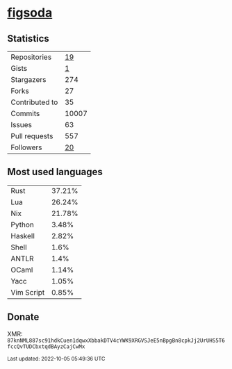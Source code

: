# [figsoda](https://github.com/figsoda)

## Statistics

<table>
  <tr>
    <td>Repositories</td>
    <td><a href="https://github.com/figsoda?tab=repositories">
      19
    </a></td>
  </tr>
  <tr>
    <td>Gists</td>
    <td><a href="https://gist.github.com/figsoda">
      1
    </a></td>
  </tr>
  <tr>
    <td>Stargazers</td>
    <td>274</td>
  </tr>
  <tr>
    <td>Forks</td>
    <td>27</td>
  </tr>
  <tr>
    <td>Contributed to</td>
    <td>35</td>
  </tr>
  <tr>
    <td>Commits</td>
    <td>10007</td>
  </tr>
  <tr>
    <td>Issues</td>
    <td>63</td>
  </tr>
  <tr>
    <td>Pull requests</td>
    <td>557</td>
  </tr>
  <tr>
    <td>Followers</td>
    <td><a href="https://github.com/figsoda?tab=followers">
      20
    </a></td>
  </tr>
</table>

## Most used languages

<table> <tr><td>Rust</td><td>37.21%</td></tr><tr><td>Lua</td><td>26.24%</td></tr><tr><td>Nix</td><td>21.78%</td></tr><tr><td>Python</td><td>3.48%</td></tr><tr><td>Haskell</td><td>2.82%</td></tr><tr><td>Shell</td><td>1.6%</td></tr><tr><td>ANTLR</td><td>1.4%</td></tr><tr><td>OCaml</td><td>1.14%</td></tr><tr><td>Yacc</td><td>1.05%</td></tr><tr><td>Vim Script</td><td>0.85%</td></tr></table>

## Donate

XMR: `87knNML887sc91hdkCuen1dqwxXbbakDTV4cYWK9XRGVSJeE5nBpgBn8cpkJj2UrUHS5T6fccQvTUDCbxtqdBAyzCajCwMx`

<sub>Last updated: 2022-10-05 05:49:36 UTC</sub>
